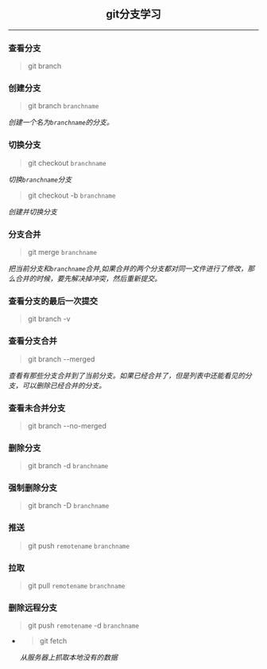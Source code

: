 ## <center>git分支学习</center>
***

### 查看分支
> git branch

### 创建分支
> git branch `branchname`

_创建一个名为`branchname`的分支。_

### 切换分支
> git checkout `branchname`

_切换`branchname`分支_

> git checkout -b `branchname`

_创建并切换分支_

### 分支合并
> git merge `branchname`

_把当前分支和`branchname`合并,如果合并的两个分支都对同一文件进行了修改，那么合并的时候，要先解决掉冲突，然后重新提交。_

### 查看分支的最后一次提交
> git branch -v

### 查看分支合并
> git branch --merged

_查看有那些分支合并到了当前分支。如果已经合并了，但是列表中还能看见的分支，可以删除已经合并的分支。_

### 查看未合并分支
> git branch --no-merged

### 删除分支
> git branch -d `branchname`

### 强制删除分支
> git branch -D `branchname`

### 推送
> git push `remotename` `branchname`

### 拉取
> git pull `remotename` `branchname`

### 删除远程分支
> git push `remotename` -d `branchname`
  * > git fetch

    _从服务器上抓取本地没有的数据_
